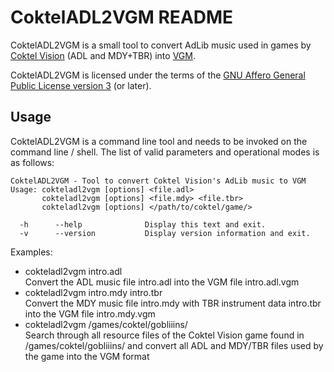 CoktelADL2VGM README
====================

CoktelADL2VGM is a small tool to convert AdLib music used in games by
[Coktel Vision](https://en.wikipedia.org/wiki/Coktel_Vision) (ADL and MDY+TBR)
into [VGM](http://www.smspower.org/Music/VGMFileFormat).

CoktelADL2VGM is licensed under the terms of the [GNU Affero General Public
License version 3](https://www.gnu.org/licenses/agpl-3.0.html) (or later).

Usage
-----

CoktelADL2VGM is a command line tool and needs to be invoked on the command
line / shell. The list of valid parameters and operational modes is as follows:

    CoktelADL2VGM - Tool to convert Coktel Vision's AdLib music to VGM
    Usage: cokteladl2vgm [options] <file.adl>
           cokteladl2vgm [options] <file.mdy> <file.tbr>
           cokteladl2vgm [options] </path/to/coktel/game/>
    
      -h      --help              Display this text and exit.
      -v      --version           Display version information and exit.

Examples:
- cokteladl2vgm intro.adl  
  Convert the ADL music file intro.adl into the VGM file intro.adl.vgm
- cokteladl2vgm intro.mdy intro.tbr  
  Convert the MDY music file intro.mdy with TBR instrument data intro.tbr
  into the VGM file intro.mdy.vgm
- cokteladl2vgm /games/coktel/gobliiins/  
  Search through all resource files of the Coktel Vision game found
  in /games/coktel/gobliiins/ and convert all ADL and MDY/TBR files
  used by the game into the VGM format
